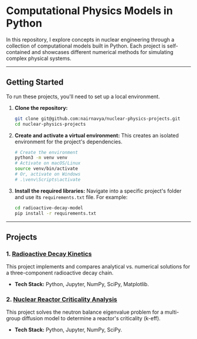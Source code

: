 # Computational Physics Models in Python

In this repository, I explore concepts in nuclear engineering through a collection of computational models built in Python. Each project is self-contained and showcases different numerical methods for simulating complex physical systems.

---

## Getting Started

To run these projects, you'll need to set up a local environment.

1.  **Clone the repository:**
    ```bash
    git clone git@github.com:nairnavya/nuclear-physics-projects.git
    cd nuclear-physics-projects
    ```
2.  **Create and activate a virtual environment:**
    This creates an isolated environment for the project's dependencies.
    ```bash
    # Create the environment
    python3 -m venv venv
    # Activate on macOS/Linux
    source venv/bin/activate
    # Or, activate on Windows
    # .\venv\Scripts\activate
    ```
3.  **Install the required libraries:**
    Navigate into a specific project's folder and use its `requirements.txt` file. For example:
    ```bash
    cd radioactive-decay-model
    pip install -r requirements.txt
    ```

---

## Projects

### 1. [Radioactive Decay Kinetics](./radioactive-decay-model/)
This project implements and compares analytical vs. numerical solutions for a three-component radioactive decay chain.
* **Tech Stack:** Python, Jupyter, NumPy, SciPy, Matplotlib.

### 2. [Nuclear Reactor Criticality Analysis](./reactor-criticality-analysis/)
This project solves the neutron balance eigenvalue problem for a multi-group diffusion model to determine a reactor's criticality (k-eff).
* **Tech Stack:** Python, Jupyter, NumPy, SciPy.